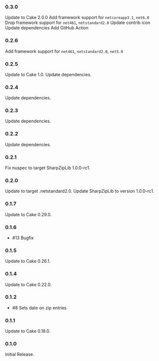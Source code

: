 ### 0.3.0
Update to Cake 2.0.0
Add framework support for `netcoreapp3.1`, `net6.0`
Drop framework support for `net461`, `netstandard2.0`
Update contrib icon
Update dependencies
Add GitHub Action

### 0.2.6
Add framework support for `net461`, `netstandard2.0`, `net5.0`

### 0.2.5
Update to Cake 1.0.
Update dependencies.

### 0.2.4
Update dependencies.

### 0.2.3
Update dependencies.

### 0.2.2
Update dependencies.

### 0.2.1
Fix nuspec to target SharpZipLib 1.0.0-rc1.

### 0.2.0
Update to target .netstandard2.0.
Update SharpZipLib to version 1.0.0-rc1.

### 0.1.7
Update to Cake 0.29.0.

### 0.1.6
* #13 Bugfix

### 0.1.5
Update to Cake 0.26.1.

### 0.1.4
Update to Cake 0.22.0.

### 0.1.2
* #8 Sets date on zip entries

### 0.1.1
Update to Cake 0.18.0.

### 0.1.0
Initial Release.